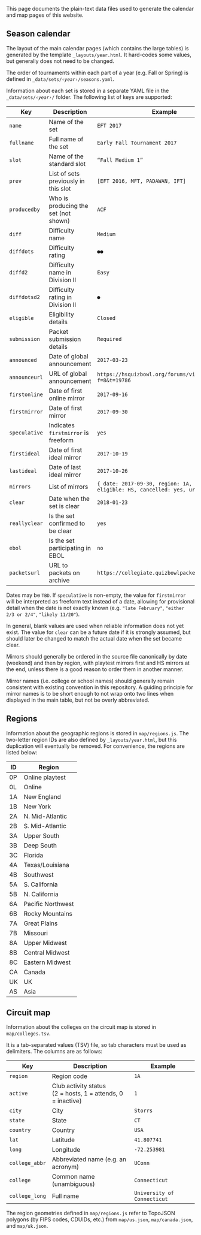 This page documents the plain-text data files used to generate the calendar and map pages of this website.

## Season calendar

The layout of the main calendar pages (which contains the large tables) is generated by the template `_layouts/year.html`. It hard-codes some values, but generally does not need to be changed.

The order of tournaments within each part of a year (e.g. Fall or Spring) is defined in <code>_data/sets/<i>‹year›</i>/seasons.yaml</code>.

Information about each set is stored in a separate YAML file in the <code>_data/sets/<i>‹year›</i>/</code> folder. The following list of keys are supported:

Key | Description | Example
-|-|-
`name`        | Name of the set                      | `EFT 2017`
`fullname`    | Full name of the set                 | `Early Fall Tournament 2017`
`slot`        | Name of the standard slot            | `“Fall Medium 1”`
`prev`        | List of sets previously in this slot | `[EFT 2016, MFT, PADAWAN, IFT]`
`producedby`  | Who is producing the set (not shown) | `ACF`
`diff`        | Difficulty name                      | `Medium`
`diffdots`    | Difficulty rating                    | `●●`
`diffd2`      | Difficulty name in Division II       | `Easy`
`diffdotsd2`  | Difficulty rating in Division II     | `●`
`eligible`    | Eligibility details                  | `Closed`
`submission`  | Packet submission details            | `Required`
`announced`   | Date of global announcement          | `2017-03-23`
`announceurl` | URL of global announcement           | `https://hsquizbowl.org/forums/viewtopic.php?f=8&t=19786`
`firstonline` | Date of first online mirror          | `2017-09-16`
`firstmirror` | Date of first mirror                 | `2017-09-30`
`speculative` | Indicates `firstmirror` is freeform  | `yes`
`firstideal`  | Date of first ideal mirror           | `2017-10-19`
`lastideal`   | Date of last ideal mirror            | `2017-10-26`
`mirrors`     | List of mirrors                      | `{ date: 2017-09-30, region: 1A, name: Yale,` <br /> `eligible: HS, cancelled: yes, url: "..." }`
`clear`       | Date when the set is clear           | `2018-01-23`
`reallyclear` | Is the set confirmed to be clear     | `yes`
`ebol`        | Is the set participating in EBOL     | `no`
`packetsurl`  | URL to packets on archive            | `https://collegiate.quizbowlpackets.com/2048/`

Dates may be `TBD`. If `speculative` is non-empty, the value for `firstmirror` will be interpreted as freeform text instead of a date, allowing for provisional detail when the date is not exactly known (e.g. `"late February"`, `"either 2/3 or 2/4"`, `"likely 11/20"`).

In general, blank values are used when reliable information does not yet exist. The value for `clear` can be a future date if it is strongly assumed, but should later be changed to match the actual date when the set became clear.

Mirrors should generally be ordered in the source file canonically by date (weekend) and then by region, with playtest mirrors first and HS mirrors at the end, unless there is a good reason to order them in another manner.

Mirror names (i.e. college or school names) should generally remain consistent with existing convention in this repository. A guiding principle for mirror names is to be short enough to not wrap onto two lines when displayed in the main table, but not be overly abbreviated.

## Regions

Information about the geographic regions is stored in `map/regions.js`. The two-letter region IDs are also defined by `_layouts/year.html`, but this duplication will eventually be removed.
For convenience, the regions are listed below:

ID | Region
-- | --
0P | Online playtest
0L | Online
1A | New England
1B | New York
2A | N. Mid-Atlantic
2B | S. Mid-Atlantic
3A | Upper South
3B | Deep South
3C | Florida
4A | Texas/Louisiana
4B | Southwest
5A | S. California
5B | N. California
6A | Pacific Northwest
6B | Rocky Mountains
7A | Great Plains
7B | Missouri
8A | Upper Midwest
8B | Central Midwest
8C | Eastern Midwest
CA | Canada
UK | UK
AS | Asia

## Circuit map

Information about the colleges on the circuit map is stored in `map/colleges.tsv`.

It is a tab-separated values (TSV) file, so tab characters must be used as delimiters.
The columns are as follows:

Key | Description | Example
-|-|-
`region`               | Region code | `1A`
`active`               | Club activity status<br />(2 = hosts, 1 = attends, 0 = inactive) | `1`
`city`                 | City        | `Storrs`
`state`                | State       | `CT`
`country`              | Country     | `USA`
`lat`                  | Latitude    | `41.807741`
`long`                 | Longitude   | `-72.253981`
`college_abbr`         | Abbreviated name (e.g. an acronym) | `UConn`
`college`              | Common name (unambiguous) | `Connecticut`
`college_long`         | Full name   | `University of Connecticut`

The region geometries defined in `map/regions.js` refer to TopoJSON polygons (by FIPS codes, CDUIDs, etc.) from `map/us.json`, `map/canada.json`, and `map/uk.json`.
